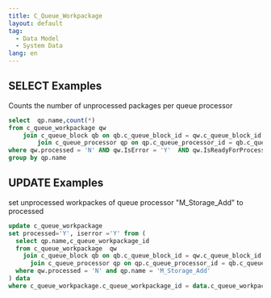 ```yaml
---
title: C_Queue_Workpackage 
layout: default
tag: 
  - Data Model
  - System Data
lang: en
---
```


## SELECT Examples

Counts the number of unprocessed packages per queue processor

```SQL
select  qp.name,count(*) 
from c_queue_workpackage qw
	join c_queue_block qb on qb.c_queue_block_id = qw.c_queue_block_id 
		join c_queue_processor qp on qp.c_queue_processor_id = qb.c_queue_packageprocessor_id 
where qw.processed = 'N' AND qw.IsError = 'Y'  AND qw.IsReadyForProcessing='Y' AND qw.IsActive='Y'
group by qp.name
```

## UPDATE Examples

set unprocessed workpackes of queue processor "M_Storage_Add" to processed

```SQL
update c_queue_workpackage 
set processed='Y', iserror ='Y' from (
  select qp.name,c_queue_workpackage_id
  from c_queue_workpackage  qw
    join c_queue_block qb on qb.c_queue_block_id = qw.c_queue_block_id 
      join c_queue_processor qp on qp.c_queue_processor_id = qb.c_queue_packageprocessor_id 
  where qw.processed = 'N' and qp.name = 'M_Storage_Add'
) data
where c_queue_workpackage.c_queue_workpackage_id = data.c_queue_workpackage_id 


```

